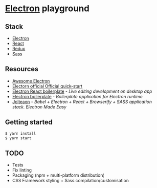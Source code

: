 # [Electron][electron] playground

## Stack

- [Electron][electron]
- [React][react]
- [Redux][redux]
- [Sass][sass]


## Resources

- [Awesome Electron](https://github.com/sindresorhus/awesome-electron)
- [Electorn official Official quick-start](https://github.com/electron/electron/blob/master/docs/tutorial/quick-start.md)
- [Electron React boilerplate](https://github.com/chentsulin/electron-react-boilerplate) - _Live editing development on desktop app_
- [Electron boilerplate](https://github.com/szwacz/electron-boilerplate) - _Boilerplate application for Electron runtime_
- [Jolteaon](https://github.com/vulpino/jolteon) - _Babel + Electron + React + Browserify + SASS application stack. Electron Made Easy_


## Getting started

```Bash
$ yarn install
$ yarn start
```


## TODO

- Tests
- Fix linting
- Packaging (npm + multi-platform distribution)
- CSS Framework styling + Sass compilation/customisation

[electron]: http://electron.atom.io/
[react]: https://facebook.github.io/react/
[redux]: http://redux.js.org/
[sass]: http://sass-lang.com/
